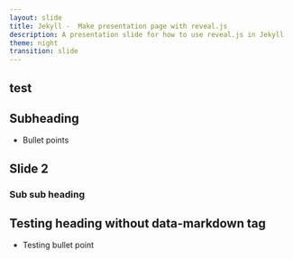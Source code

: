 ```yaml
---
layout: slide
title: Jekyll -  Make presentation page with reveal.js
description: A presentation slide for how to use reveal.js in Jekyll
theme: night
transition: slide
---
```


<section data-markdown>

# test

## Subheading

 - Bullet points


</section>

<section data-markdown>

## Slide 2

### Sub sub heading

</section>

<section>


# Testing heading without data-markdown tag

- Testing bullet point


</section>
